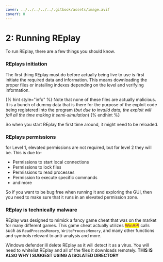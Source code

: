 ```yaml
---
cover: ../../../../../.gitbook/assets/image.avif
coverY: 0
---
```


# 2: Running REplay

To run REplay, there are a few things you should know.

### REplays initiation

The first thing REplay must do before actually being live to use is first initiate the required data and information. This means downloading the proper files or installing indexes depending on the level and verifying information.

{% hint style="info" %}
Note that none of these files are actually malicious. It is a bunch of dummy data that is there for the purpose of the exploit code being registered into the program (_but due to invalid data, the exploit will fail all the time making it semi-simulation_)&#x20;
{% endhint %}

So when you start REplay the first time around, it might need to be reloaded.&#x20;

### REplays permissions&#x20;

for Level 1, elevated permissions are not required, but for level 2 they will be. This is due to-

* Permissions to start local connections
* Permissions to lock files&#x20;
* Permissions to read processes&#x20;
* Permission to execute specific commands
* and more&#x20;

So if you want to be bug free when running it and exploring the GUI, then you need to make sure that it runs in an elevated permission zone.

### REplay is technically malware

REplay was designed to mimick a fancy game cheat that was on the market for many different games. This game cheat actually utilizes <mark style="color:purple;">WinAPI</mark> calls such as `ReadProcessMemory`, `WriteProcessMemory`, and many other functions and symbols relevant to anti-analysis and more.

Windows defender ill delete REplay as it will detect it as a virus. You will need to whitelist REplay and all of the files it downloads remotely. **THIS IS ALSO WHY I SUGGEST USING A ISOLATED DIRECTORY**&#x20;

